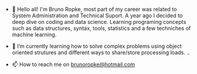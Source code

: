 - 👋 Hello all! I'm Bruno Ropke, most part of my career was related to System Administration and Technical Suport. A year ago I decided to deep dive on coding 
 and data science. Learning programing concepts such as data structures, syntax, tools, statistics and a few techniches of machine learning.   

- 🌱 I’m currently learning how to solve complex problems using object oriented strutures and different ways to share/store processing loads. ..

- 📫 How to reach me on brunoropke@hotmail.com


